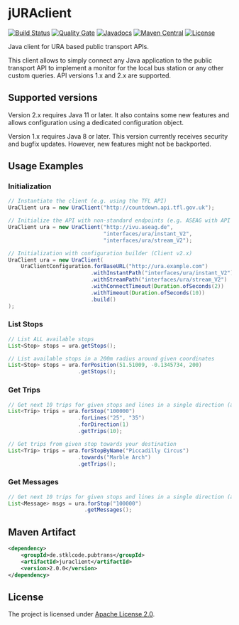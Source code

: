 # jURAclient 
[![Build Status](https://travis-ci.com/stklcode/juraclient.svg?branch=master)](https://travis-ci.com/stklcode/juraclient)
[![Quality Gate](https://sonarcloud.io/api/project_badges/measure?project=de.stklcode.pubtrans%3Ajuraclient&metric=alert_status)](https://sonarcloud.io/dashboard?id=de.stklcode.pubtrans%3Ajuraclient) 
[![Javadocs](https://www.javadoc.io/badge/de.stklcode.pubtrans/juraclient.svg)](https://www.javadoc.io/doc/de.stklcode.pubtrans/juraclient)
[![Maven Central](https://img.shields.io/maven-central/v/de.stklcode.pubtrans/juraclient.svg)](https://search.maven.org/#search%7Cga%7C1%7Cg%3A%22de.stklcode.pubtrans%22%20AND%20a%3A%22juraclient%22)
[![License](https://img.shields.io/badge/license-Apache%202.0-blue.svg)](https://github.com/stklcode/juraclient/blob/master/LICENSE.txt)

Java client for URA based public transport APIs.

This client allows to simply connect any Java application to the public transport API to implement a monitor for the 
local bus station or any other custom queries. API versions 1.x and 2.x are supported.

## Supported versions
Version 2.x requires Java 11 or later.
It also contains some new features and allows configuration using a dedicated configuration object.

Version 1.x requires Java 8 or later.
This version currently receives security and bugfix updates.
However, new features might not be backported.

## Usage Examples

### Initialization
```java
// Instantiate the client (e.g. using the TFL API)
UraClient ura = new UraClient("http://countdown.api.tfl.gov.uk");

// Initialize the API with non-standard endpoints (e.g. ASEAG with API V2)
UraClient ura = new UraClient("http://ivu.aseag.de", 
                              "interfaces/ura/instant_V2", 
                              "interfaces/ura/stream_V2");

// Initialization with configuration builder (Client v2.x)
UraClient ura = new UraClient(
    UraClientConfiguration.forBaseURL("http://ura.example.com")
                          .withInstantPath("interfaces/ura/instant_V2")
                          .withStreamPath("interfaces/ura/stream_V2")
                          .withConnectTimeout(Duration.ofSeconds(2))
                          .withTimeout(Duration.ofSeconds(10))
                          .build()
);
```

### List Stops

```java
// List ALL available stops
List<Stop> stops = ura.getStops();

// List available stops in a 200m radius around given coordinates
List<Stop> stops = ura.forPosition(51.51009, -0.1345734, 200)
                      .getStops();

```

### Get Trips

```java
// Get next 10 trips for given stops and lines in a single direction (all filters optional)
List<Trip> trips = ura.forStop("100000")
                      .forLines("25", "35")
                      .forDirection(1)
                      .getTrips(10);

// Get trips from given stop towards your destination
List<Trip> trips = ura.forStopByName("Piccadilly Circus")
                      .towards("Marble Arch")
                      .getTrips();
```

### Get Messages

```java
// Get next 10 trips for given stops and lines in a single direction (all filters optional)
List<Message> msgs = ura.forStop("100000")
                        .getMessages();
```

## Maven Artifact
```xml
<dependency>
    <groupId>de.stklcode.pubtrans</groupId>
    <artifactId>juraclient</artifactId>
    <version>2.0.0</version>
</dependency>
```

## License

The project is licensed under [Apache License 2.0](http://www.apache.org/licenses/LICENSE-2.0).
